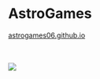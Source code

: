 # AstroGames

[astrogames06.github.io](https://astrogames06.github.io/)

<br> <br>
<a href="https://discord.com/invite/zZsx3QpA">
  <img src="https://invidget.switchblade.xyz/zZsx3QpA">
</a>
